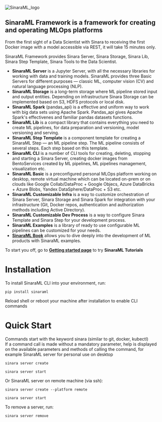![SinaraML_logo](https://github.com/4-DS/.github/assets/55787399/edbd76dd-e296-4bde-9cca-c1d902c5504c)

## SinaraML Framework is a framework for creating and operating MLOps platforms
From the first sight of a Data Scientist with Sinara to receiving the first Docker image with a model accessible via REST, it will take 15 minutes only.

SinaraML Framework provides Sinara Server, Sinara Storage, Sinara Lib, Sinara Step Template, Sinara Tools to the Data Scientist.

- **SinaraML Server** is a Jupyter Server, with all the necessary libraries for working with data and training models. SinaraML provides three Basic Servers for different purposes — classic ML, computer vision (CV) and natural language processing (NLP).
- **SinaraML Storage** is a long-term storage where ML pipeline stored input and output entities. Depending on infrastructure Sinara Storage can be implemented based on S3, HDFS protocols or local disk.
- **SinaraML Spark** (pandas_api) is a effective and uniform way to work with big data sets using Apache Spark. Pandas_api gives Apache Spark's effectivenes and familiar pandas datasets functions.
- **SinaraML Lib** is a compact library that contains everything you need to create ML pipelines, for data preparation and versioning, model versioning and serving.
- **SinaraML Step Template** is a component template for creating a SinaraML Step — an ML pipeline step. The ML pipeline consists of several steps. Each step based on this template.
- **SinaraML CLI** is a number of CLI tools for creating, deleting, stopping and starting a Sinara Server, creating docker images from BentoServices created by ML pipelines, ML pipelines management, visualization etc.
- **SinaraML Basic** is a preconfigured personal MLOps platform working on desktop, remote virtual machine which can be located on-prem or on clouds like Google Collab/DataProc + Google Objecs, Azure DataBricks + Azure Blobs, Yandex DataSphere/DataProc + S3 etc.
- **SinaraML Customizable Infra** is a way to customize orchestration of Sinara Server, Sinara Storage and Sinara Spark for integration with your infrastructure (Git, Docker repos, authentication and authorization methods including Active Directory).
- **SinaraML Customizable Dev Process** is a way to configure Sinara Template and Sinara Step for your development process.
- **SinaraML Examples** is a library of ready to use configurable ML pipelines can be customized for your needs.
- [**SinaraML Book**](https://sinara-definitive-guide.readthedocs.io/en/latest/) allows you to dive deeply into the development of ML products with SinaraML examples.

To start you off, go to [**Getting started page**](https://github.com/4-DS/sinara-tutorials/wiki/Getting-started) to try **SinaraML Tutorials**

# Installation
To install SinaraML CLI into your environment, run:
```
pip install sinaraml
```
Reload shell or reboot your machine after installation to enable CLI commands

# Quick Start
Commands start with the keyword sinara (similar to git, docker, kubectl)<br>
If a command call is made without a mandatory parameter, help is displayed on the available parameters and methods of calling the command, for example
SinaraML server for personal use on desktop
```
sinara server create
```
```
sinara server start
```

Or SinaraML server on remote machine (via ssh):
```
sinara server create --platform remote
```
```
sinara server start
```
To remove a server, run:
```
sinara server remove
```
